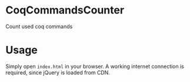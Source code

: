 # CoqCommandsCounter
Count used coq commands

# Usage
Simply open `index.html` in your browser. A working internet connection is required, since jQuery is loaded from CDN.
